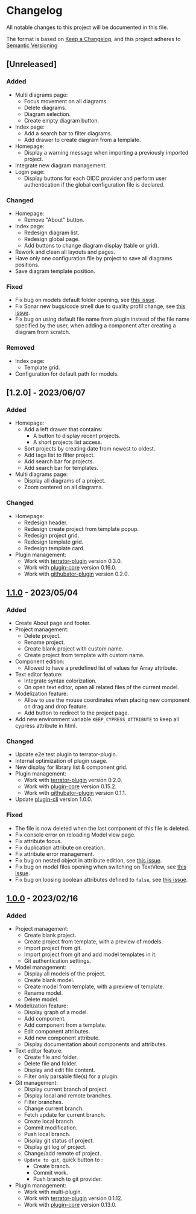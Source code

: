 # Changelog

All notable changes to this project will be documented in this file.

The format is based on [Keep a Changelog](https://keepachangelog.com/en/1.0.0/),
and this project adheres to [Semantic Versioning](https://semver.org/spec/v2.0.0.html)

## [Unreleased]

### Added

* Multi diagrams page:
  * Focus movement on all diagrams.
  * Delete diagrams.
  * Diagram selection.
  * Create empty diagram button.
* Index page:
  * Add a search bar to filter diagrams.
  * Add drawer to create diagram from a template.
* Homepage:
  * Display a warning message when importing a previously imported project.
* Integrate new diagram management.
* Login page:
  * Display buttons for each OIDC provider and perform user authentication if the global configuration file is declared.

### Changed

* Homepage:
  * Remove "About" button.
* Index page:
  * Redesign diagram list.
  * Redesign global page.
  * Add buttons to change diagram display (table or grid).
* Rework and clean all layouts and pages.
* Have only one configuration file by project to save all diagrams positions.
* Save diagram template position.

### Fixed

* Fix bug on models default folder opening, see [this issue](https://github.com/ditrit/leto-modelizer/issues/303).
* Fix Sonar new bugs/code smell due to quality profil change, see [this issue](https://github.com/ditrit/leto-modelizer/issues/322).
* Fix bug on using default file name from plugin instead of the file name specified by the user, when adding a component after creating a diagram from scratch.

### Removed

* Index page:
  * Template grid.
* Configuration for default path for models.

## [1.2.0] - 2023/06/07

### Added

* Homepage:
  * Add a left drawer that contains:
    * A button to display recent projects.
    * A short projects list access.
  * Sort projects by creating date from newest to oldest.
  * Add tags list to filter project.
  * Add search bar for projects.
  * Add search bar for templates.
* Multi diagrams page:
  * Display all diagrams of a project.
  * Zoom centered on all diagrams.

### Changed

* Homepage:
  * Redesign header.
  * Redesign create project from template popup.
  * Redesign project grid.
  * Redesign template grid.
  * Redesign template card.
* Plugin management:
  * Work with [terrator-plugin](https://github.com/ditrit/terrator-plugin/tree/0.3.0) version 0.3.0.
  * Work with [plugin-core](https://github.com/ditrit/leto-modelizer-plugin-core/tree/0.16.0) version 0.16.0.
  * Work with [githubator-plugin](https://github.com/ditrit/githubator-plugin/tree/0.2.0) version 0.2.0.

## [1.1.0] - 2023/05/04

### Added

* Create About page and footer.
* Project management:
  * Delete project.
  * Rename project.
  * Create blank project with custom name.
  * Create project from template with custom name.
* Component edition:
  * Allowed to have a predefined list of values for Array attribute.
* Text editor feature:
  * Integrate syntax colorization.
  * On open text editor, open all related files of the current model.
* Modelization feature:
  * Allow to use the mouse coordinates when placing new component on drag and drop feature.
  * Add button to redirect to the project page.
* Add new environment variable `KEEP_CYPRESS_ATTRIBUTE` to keep all cypress attribute in html.

### Changed

* Update e2e test plugin to terrator-plugin.
* Internal optimization of plugin usage.
* New display for library list & component grid.
* Plugin management:
  * Work with [terrator-plugin](https://github.com/ditrit/terrator-plugin/tree/0.2.0) version 0.2.0.
  * Work with [plugin-core](https://github.com/ditrit/leto-modelizer-plugin-core/tree/0.15.2) version 0.15.2.
  * Work with [githubator-plugin](https://github.com/ditrit/githubator-plugin/tree/0.1.1) version 0.1.1.
* Update [plugin-cli](https://github.com/ditrit/leto-modelizer-plugin-cli/tree/1.0.0) version 1.0.0.

### Fixed

* The file is now deleted when the last component of this file is deleted.
* Fix console error on reloading Model view page.
* Fix attribute focus.
* Fix duplication attribute on creation.
* Fix attribute error management.
* Fix bug on nested object in attribute edition, see [this issue](https://github.com/ditrit/leto-modelizer/issues/203).
* Fix bug on model files opening when switching on TextView, see [this issue](https://github.com/ditrit/leto-modelizer/issues/202).
* Fix bug on loosing boolean attributes defined to `false`, see [this issue](https://github.com/ditrit/leto-modelizer/issues/261).

## [1.0.0] - 2023/02/16

### Added

* Project management:
  * Create blank project.
  * Create project from template, with a preview of models.
  * Import project from git.
  * Import project from git and add model templates in it.
  * Git authentication settings.
* Model management:
  * Display all models of the project.
  * Create blank model.
  * Create model from template, with a preview of template.
  * Rename model.
  * Delete model.
* Modelization feature:
  * Display graph of a model.
  * Add component.
  * Add component from a template.
  * Edit component attributes.
  * Add new component attribute.
  * Display documentation about components and attributes.
* Text editor feature:
  * Create file and folder.
  * Delete file and folder.
  * Display and edit file content.
  * Filter only parsable file(s) for a plugin.
* Git management:
  * Display current branch of project.
  * Display local and remote branches.
  * Filter branches.
  * Change current branch.
  * Fetch update for current branch.
  * Create local branch.
  * Commit modification.
  * Push local branch.
  * Display git status of project.
  * Display git log of project.
  * Change/add remote of project.
  * `Update to git`, quick button to :
    * Create branch.
    * Commit work.
    * Push branch to git provider.
* Plugin management:
  * Work with multi-plugin.
  * Work with [terrator-plugin](https://github.com/ditrit/terrator-plugin/tree/0.1.12) version 0.1.12.
  * Work with [plugin-core](https://github.com/ditrit/leto-modelizer-plugin-core/tree/0.13.0) version 0.13.0.

[1.1.0]: https://github.com/ditrit/leto-modelizer/blob/main/changelog.md#1.1.0
[1.0.0]: https://github.com/ditrit/leto-modelizer/blob/main/changelog.md#1.0.0
